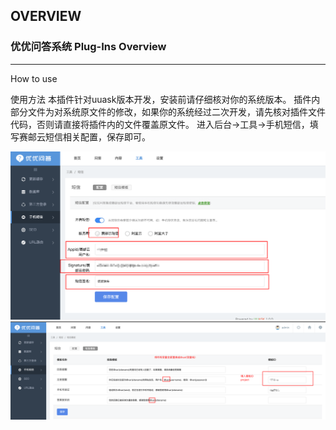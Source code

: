 ## OVERVIEW

### 优优问答系统 Plug-Ins Overview

------

How to use

使用方法
    本插件针对uuask版本开发，安装前请仔细核对你的系统版本。
    插件内部分文件为对系统原文件的修改，如果你的系统经过二次开发，请先核对插件文件代码，否则请直接将插件内的文件覆盖原文件。
    进入后台->工具->手机短信，填写赛邮云短信相关配置，保存即可。

![Submail](./markdown/1.png)
![Submail](./markdown/2.png)
